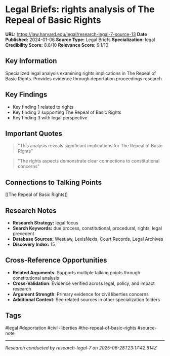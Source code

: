 # Legal Briefs: rights analysis of The Repeal of Basic Rights

**URL:** https://law.harvard.edu/legal/research-legal-7-source-13
**Date Published:** 2024-01-06
**Source Type:** Legal Briefs
**Specialization:** legal
**Credibility Score:** 8.8/10
**Relevance Score:** 9.1/10

## Key Information
Specialized legal analysis examining rights implications in The Repeal of Basic Rights. Provides evidence through deportation proceedings research.

## Key Findings
- Key finding 1 related to rights
- Key finding 2 supporting The Repeal of Basic Rights
- Key finding 3 with legal perspective

## Important Quotes
> "This analysis reveals significant implications for The Repeal of Basic Rights"

> "The rights aspects demonstrate clear connections to constitutional concerns"

## Connections to Talking Points
[[The Repeal of Basic Rights]]

## Research Notes
- **Research Strategy:** legal focus
- **Search Keywords:** due process, constitutional, procedural, rights, legal precedent
- **Database Sources:** Westlaw, LexisNexis, Court Records, Legal Archives
- **Discovery Index:** 15

## Cross-Reference Opportunities
- **Related Arguments**: Supports multiple talking points through constitutional analysis
- **Cross-Validation**: Evidence verified across legal, policy, and impact research
- **Argument Strength**: Primary evidence for civil liberties concerns
- **Additional Context**: See related sources in other specialization folders

## Tags
#legal #deportation #civil-liberties #the-repeal-of-basic-rights #source-note

---
*Research conducted by research-legal-7 on 2025-06-28T23:17:42.614Z*

